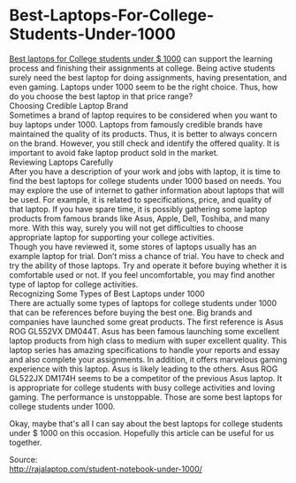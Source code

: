 # Best-Laptops-For-College-Students-Under-1000
<a href="https://github.com/mbakdesy/Best-Laptops-For-College-Students-Under-1000/">Best laptops for College students under $ 1000</a>
 can support the learning process and finishing their assignments at college. Being active students surely need the best laptop for doing assignments, having presentation, and even gaming. Laptops under 1000 seem to be the right choice. Thus, how do you choose the best laptop in that price range?<br>
Choosing Credible Laptop Brand<br>
Sometimes a brand of laptop requires to be considered when you want to buy laptops under 1000. Laptops from famously credible brands have maintained the quality of its products. Thus, it is better to always concern on the brand. However, you still check and identify the offered quality. It is important to avoid fake laptop product sold in the market.<br>
Reviewing Laptops Carefully<br>
After you have a description of your work and jobs with laptop, it is time to find the best laptops for college students under 1000 based on needs. You may explore the use of internet to gather information about laptops that will be used. For example, it is related to specifications, price, and quality of that laptop. If you have spare time, it is possibly gathering some laptop products from famous brands like Asus, Apple, Dell, Toshiba, and many more. With this way, surely you will not get difficulties to choose appropriate laptop for supporting your college activities.<br>
Though you have reviewed it, some stores of laptops usually has an example laptop for trial. Don’t miss a chance of trial. You have to check and try the ability of those laptops. Try and operate it before buying whether it is comfortable used or not. If you feel uncomfortable, you may find another type of laptop for college activities.<br>
Recognizing Some Types of Best Laptops under 1000<br>
There are actually some types of laptops for college students under 1000 that can be references before buying the best one. Big brands and companies have launched some great products. The first reference is Asus ROG GL552VX DM044T. Asus has been famous launching some excellent laptop products from high class to medium with super excellent quality. This laptop series has amazing specifications to handle your reports and essay and also complete your assignments. In addition, it offers marvelous gaming experience with this laptop. Asus is likely leading to the others. Asus ROG GL522JX DM174H seems to be a competitor of the previous Asus laptop. It is appropriate for college students with busy college activities and loving gaming. The performance is unstoppable. Those are some best laptops for college students under 1000.<br>




Okay, maybe that's all I can say about the best laptops for college students under $ 1000 on this occasion. Hopefully this article can be useful for us together.

Source:<br>
http://rajalaptop.com/student-notebook-under-1000/
